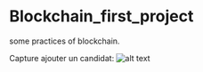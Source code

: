 # Blockchain_first_project
some practices of blockchain.

Capture ajouter un candidat:
![alt text](https://github.com/[achrefbenabdallah]/[Blockchain_first_project]/blob/[master]/ajouter_un_candidat.jpg?raw=true)
